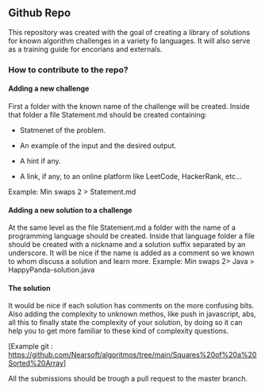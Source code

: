 ## Github Repo

This repository was created with the goal of creating a library of solutions for known algorithm challenges in a variety fo languages. It will also serve as a training guide for encorians and externals.

### How to contribute to the repo?

#### Adding a new challenge 

First a folder with the known name of the challenge will be created. Inside that folder a file Statement.md should be created containing:

* Statmenet of the problem.

* An example of the input and the desired output.

* A hint if any.

* A link, if any, to an online platform like LeetCode, HackerRank, etc...

Example: Min swaps 2 > Statement.md

#### Adding a new solution to a challenge

At the same level as the file Statement.md a folder with the name of a programming language should be created. Inside that language folder a file should be created with a nickname and a solution suffix separated by an underscore. It will be nice if the name is added as a comment so we known to whom discuss a solution and learn more.
Example: Min swaps 2> Java > HappyPanda-solution.java
#### The solution

It would be nice if each solution has comments on the more confusing bits. Also adding the complexity to unknown methos, like push in javascript, abs, all this to finally state the complexity of your solution, by doing so it can help you to get more familiar to these kind of complexity questions.

[Example git : https://github.com/Nearsoft/algoritmos/tree/main/Squares%20of%20a%20Sorted%20Array]

All the submissions should be trough a pull request to the master branch.